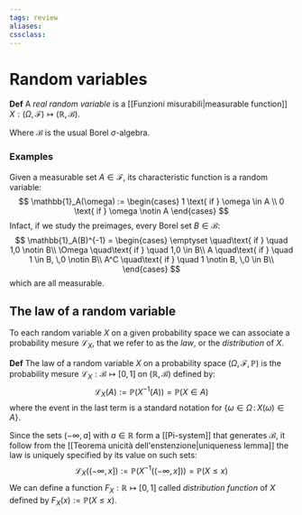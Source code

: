 ```yaml
---
tags: review
aliases:
cssclass:
---
```

 
# Random variables

**Def** A _real random variable_ is a [[Funzioni misurabili|measurable function]] $X : (\Omega,\mathcal{F}) \mapsto (\mathbb{R},\mathcal{B})$.

Where $\mathcal{B}$ is the usual Borel $\sigma$-algebra. 

### Examples

Given a measurable set $A \in \mathcal{F}$, its characteristic function is a random variable:
$$
\mathbb{1}_A(\omega) := \begin{cases}
1 \text{ if } \omega \in A \\
0 \text{ if } \omega \notin A
\end{cases}
$$
Infact, if we study the preimages, every Borel set $B \in \mathcal{B}$:
$$
\mathbb{1}_A(B)^{-1} = \begin{cases}
\emptyset \quad\text{ if } \quad 1,0 \notin B\\
\Omega \quad\text{ if } \quad 1,0 \in B\\
A \quad\text{ if } \quad 1 \in B, \,0 \notin B\\
A^C \quad\text{ if } \quad 1 \notin B, \,0 \in B\\
\end{cases}
$$
which are all measurable.

## The law of a random variable
To each random variable $X$ on a given probability space we can associate a probability mesure $\mathcal{L}_X$, that we refer to as the _law_, or the _distribution_ of $X$.

**Def** The law of a random variable $X$ on a probability space $(\Omega, \mathcal{F}, \mathbb{P})$ is the probability mesure $\mathcal{L}_X : \mathcal{B} \mapsto [0,1]$ on $(\mathbb{R},\mathcal{B})$ defined by:
$$
\mathcal{L}_X(A) := \mathbb{P}(X^{-1}(A)) = \mathbb{P}(X\in A)
$$
where the event in the last term is a standard notation for $\{\omega \in \Omega \,:\, X(\omega) \in A\}$.

Since the sets $(-\infty,a]$ with $a \in \mathbb{R}$ form a [[Pi-system]] that generates $\mathcal{B}$, it follow from the [[Teorema unicità dell'enstenzione|uniqueness lemma]] the law is uniquely specified by its value on such sets:
$$
\mathcal{L}_X((-\infty,x]) := \mathbb{P}(X^{-1}((-\infty,x])) = \mathbb{P}(X \leq x)
$$
We can define a function $F_X : \mathbb{R} \mapsto [0,1]$ called _distribution function_ of $X$ defined by $F_X(x) := \mathbb{P}(X\leq x)$.

